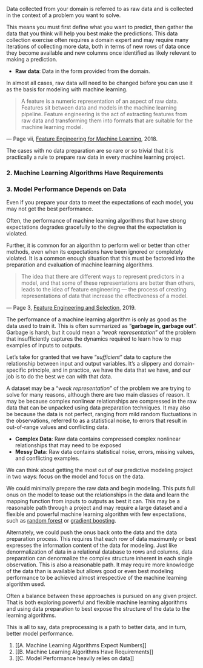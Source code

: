 Data collected from your domain is referred to as raw data and is collected in the context of a problem you want to solve.

This means you must first define what you want to predict, then gather the data that you think will help you best make the predictions. This data collection exercise often requires a domain expert and may require many iterations of collecting more data, both in terms of new rows of data once they become available and new columns once identified as likely relevant to making a prediction.

-   **Raw data**: Data in the form provided from the domain.

In almost all cases, raw data will need to be changed before you can use it as the basis for modeling with machine learning.

> A feature is a numeric representation of an aspect of raw data. Features sit between data and models in the machine learning pipeline. Feature engineering is the act of extracting features from raw data and transforming them into formats that are suitable for the machine learning model.

— Page vii, [Feature Engineering for Machine Learning](https://amzn.to/3b9tp3s), 2018.

The cases with no data preparation are so rare or so trivial that it is practically a rule to prepare raw data in every machine learning project.

### 2. Machine Learning Algorithms Have Requirements



### 3. Model Performance Depends on Data

Even if you prepare your data to meet the expectations of each model, you may not get the best performance.

Often, the performance of machine learning algorithms that have strong expectations degrades gracefully to the degree that the expectation is violated.

Further, it is common for an algorithm to perform well or better than other methods, even when its expectations have been ignored or completely violated. It is a common enough situation that this must be factored into the preparation and evaluation of machine learning algorithms.

> The idea that there are different ways to represent predictors in a model, and that some of these representations are better than others, leads to the idea of feature engineering — the process of creating representations of data that increase the effectiveness of a model.

— Page 3, [Feature Engineering and Selection](https://amzn.to/2Wu7zlL), 2019.

The performance of a machine learning algorithm is only as good as the data used to train it. This is often summarized as “**garbage in, garbage out**“. Garbage is harsh, but it could mean a “_weak representation_” of the problem that insufficiently captures the dynamics required to learn how to map examples of inputs to outputs.

Let’s take for granted that we have “_sufficient_” data to capture the relationship between input and output variables. It’s a slippery and domain-specific principle, and in practice, we have the data that we have, and our job is to do the best we can with that data.

A dataset may be a “_weak representation_” of the problem we are trying to solve for many reasons, although there are two main classes of reason. It may be because complex nonlinear relationships are compressed in the raw data that can be unpacked using data preparation techniques. It may also be because the data is not perfect, ranging from mild random fluctuations in the observations, referred to as a statistical noise, to errors that result in out-of-range values and conflicting data.

-   **Complex Data**: Raw data contains compressed complex nonlinear relationships that may need to be exposed
-   **Messy Data**: Raw data contains statistical noise, errors, missing values, and conflicting examples.

We can think about getting the most out of our predictive modeling project in two ways: focus on the model and focus on the data.

We could minimally prepare the raw data and begin modeling. This puts full onus on the model to tease out the relationships in the data and learn the mapping function from inputs to outputs as best it can. This may be a reasonable path through a project and may require a large dataset and a flexible and powerful machine learning algorithm with few expectations, such as [random forest](https://machinelearningmastery.com/random-forest-ensemble-in-python/) or [gradient boosting](https://machinelearningmastery.com/gradient-boosting-machine-ensemble-in-python/).

Alternately, we could push the onus back onto the data and the data preparation process. This requires that each row of data maximumly or best expresses the information content of the data for modeling. Just like denormalization of data in a relational database to rows and columns, data preparation can denormalize the complex structure inherent in each single observation. This is also a reasonable path. It may require more knowledge of the data than is available but allows good or even best modeling performance to be achieved almost irrespective of the machine learning algorithm used.

Often a balance between these approaches is pursued on any given project. That is both exploring powerful and flexible machine learning algorithms and using data preparation to best expose the structure of the data to the learning algorithms.

This is all to say, data preprocessing is a path to better data, and in turn, better model performance.

1. [[A. Machine Learning Algorithms Expect Numbers]]
2. [[B. Machine Learning Algorithms Have Requirements]]
3. [[C. Model Performance heavily relies on data]]
